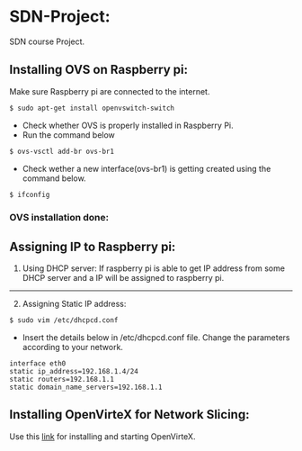 # SDN-Project:

SDN course Project. 

## Installing OVS on Raspberry pi:

Make sure Raspberry pi are connected to the internet.
```sh
$ sudo apt-get install openvswitch-switch
```
- Check whether OVS is properly installed in Raspberry Pi. 
- Run the command below  
```sh
$ ovs-vsctl add-br ovs-br1
```
- Check wether a new interface(ovs-br1) is getting created using the command below.
```sh
$ ifconfig
```
### OVS installation done:


## Assigning IP to Raspberry pi:

1. Using DHCP server: 
If raspberry pi is able to get IP address from some DHCP server and a IP will be assigned to raspberry pi.
--------------

2. Assigning Static IP address:

```sh
$ sudo vim /etc/dhcpcd.conf
```
- Insert the details below in /etc/dhcpcd.conf file. Change the parameters according to your network.
```
interface eth0
static ip_address=192.168.1.4/24
static routers=192.168.1.1
static domain_name_servers=192.168.1.1
```

## Installing OpenVirteX for Network Slicing:

Use this [link](https://ovx.onlab.us/getting-started/installation/) for installing and starting OpenVirteX.







